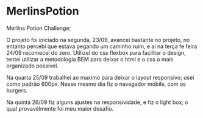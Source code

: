 # MerlinsPotion
Merlins Potion Challenge;

O projeto foi iniciado na segunda, 23/09, avancei bastante no projeto, no entanto percebi que estava pegando um caminho ruim, e ai na terça fe
feira 24/09 recomecei do zero. Utilizei do css flexbox para facilitar o design, tentei utilizar a metodologia BEM para deixar o html e o css
o mais organizado possível.

Na quarta 25/09 trabalhei ao maximo para deixar o layout responsivo; usei como padrão 600px. Nesse mesmo dia fiz o navegador mobile, com os burgers.

Na quinta 26/09 fiz alguns ajustes na responsividade, e fiz o light box; o qual provavélmente foi meu maior desafio.
